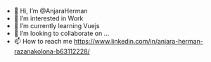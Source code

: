 - 👋 Hi, I’m @AnjaraHerman
- 👀 I’m interested in Work
- 🌱 I’m currently learning Vuejs
- 💞️ I’m looking to collaborate on ...
- 📫 How to reach me https://www.linkedin.com/in/anjara-herman-razanakolona-b63112228/

<!---
AnjaraHerman/AnjaraHerman is a ✨ special ✨ repository because its `README.md` (this file) appears on your GitHub profile.
You can click the Preview link to take a look at your changes.
--->
